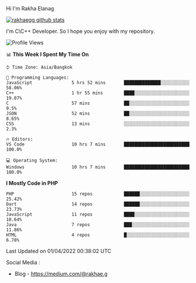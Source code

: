 Hi I'm Rakha Elanag


[![rakhaegg github stats](https://github-readme-stats.vercel.app/api?username=rakhaegg)](https://github.com/rakhaegg/rakhaegg)

I'm C\C++ Developer. So I hope you enjoy with my repository. 



<!--START_SECTION:waka-->
![Profile Views](http://img.shields.io/badge/Profile%20Views-0-blue)

📊 **This Week I Spent My Time On** 

```text
⌚︎ Time Zone: Asia/Bangkok

💬 Programming Languages: 
JavaScript               5 hrs 52 mins       ██████████████░░░░░░░░░░░   58.06% 
C++                      1 hr 55 mins        ████░░░░░░░░░░░░░░░░░░░░░   19.07% 
C                        57 mins             ██░░░░░░░░░░░░░░░░░░░░░░░   9.5% 
JSON                     52 mins             ██░░░░░░░░░░░░░░░░░░░░░░░   8.65% 
CSS                      13 mins             ░░░░░░░░░░░░░░░░░░░░░░░░░   2.3%

🔥 Editors: 
VS Code                  10 hrs 7 mins       █████████████████████████   100.0%

💻 Operating System: 
Windows                  10 hrs 7 mins       █████████████████████████   100.0%

```

**I Mostly Code in PHP** 

```text
PHP                      15 repos            ██████░░░░░░░░░░░░░░░░░░░   25.42% 
Dart                     14 repos            ██████░░░░░░░░░░░░░░░░░░░   23.73% 
JavaScript               11 repos            ████░░░░░░░░░░░░░░░░░░░░░   18.64% 
Java                     7 repos             ███░░░░░░░░░░░░░░░░░░░░░░   11.86% 
HTML                     4 repos             █░░░░░░░░░░░░░░░░░░░░░░░░   6.78%

```



 Last Updated on 01/04/2022 00:38:02 UTC
<!--END_SECTION:waka-->

Social Media : 
- Blog - https://medium.com/@rakhae.g
